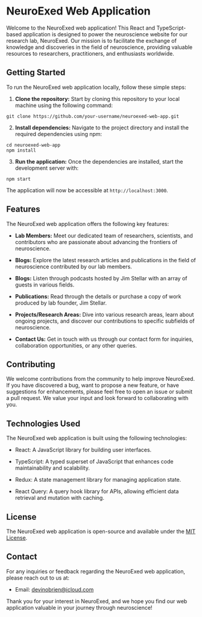 # NeuroExed Web Application

Welcome to the NeuroExed web application! This React and TypeScript-based application is designed to power the neuroscience website for our research lab, NeuroExed. Our mission is to facilitate the exchange of knowledge and discoveries in the field of neuroscience, providing valuable resources to researchers, practitioners, and enthusiasts worldwide.

## Getting Started

To run the NeuroExed web application locally, follow these simple steps:

1. **Clone the repository:** Start by cloning this repository to your local machine using the following command:

`git clone https://github.com/your-username/neuroexed-web-app.git`

2. **Install dependencies:** Navigate to the project directory and install the required dependencies using npm:

```
cd neuroexed-web-app
npm install
```

3. **Run the application:** Once the dependencies are installed, start the development server with:

`npm start`

The application will now be accessible at `http://localhost:3000`.

## Features

The NeuroExed web application offers the following key features:

- **Lab Members:** Meet our dedicated team of researchers, scientists, and contributors who are passionate about advancing the frontiers of neuroscience.

- **Blogs:** Explore the latest research articles and publications in the field of neuroscience contributed by our lab members.

- **Blogs:** Listen through podcasts hosted by Jim Stellar with an array of guests in various fields.

- **Publications:** Read through the details or purchase a copy of work produced by lab founder, Jim Stellar.

- **Projects/Research Areas:** Dive into various research areas, learn about ongoing projects, and discover our contributions to specific subfields of neuroscience.

- **Contact Us:** Get in touch with us through our contact form for inquiries, collaboration opportunities, or any other queries.

## Contributing

We welcome contributions from the community to help improve NeuroExed. If you have discovered a bug, want to propose a new feature, or have suggestions for enhancements, please feel free to open an issue or submit a pull request. We value your input and look forward to collaborating with you.

## Technologies Used

The NeuroExed web application is built using the following technologies:

- React: A JavaScript library for building user interfaces.

- TypeScript: A typed superset of JavaScript that enhances code maintainability and scalability.

- Redux: A state management library for managing application state.

- React Query: A query hook library for APIs, allowing efficient data retrieval and mutation with caching.


## License

The NeuroExed web application is open-source and available under the [MIT License](LICENSE).

## Contact

For any inquiries or feedback regarding the NeuroExed web application, please reach out to us at:

- Email: devinobrien@icloud.com

Thank you for your interest in NeuroExed, and we hope you find our web application valuable in your journey through neuroscience!
